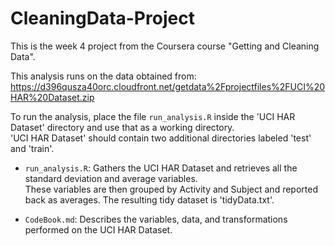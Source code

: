 # CleaningData-Project
This is the week 4 project from the Coursera course "Getting and Cleaning Data".

This analysis runs on the data obtained from: https://d396qusza40orc.cloudfront.net/getdata%2Fprojectfiles%2FUCI%20HAR%20Dataset.zip

To run the analysis, place the file `run_analysis.R` inside the 'UCI HAR Dataset' directory and use that as a working directory.  
'UCI HAR Dataset' should contain two additional directories labeled 'test' and 'train'.  

- `run_analysis.R`: Gathers the UCI HAR Dataset and retrieves all the standard deviation and average variables.  
These variables are then grouped by Activity and Subject and reported back as averages.  The resulting tidy dataset is 'tidyData.txt'.

- `CodeBook.md`: Describes the variables, data, and transformations performed on the UCI HAR Dataset.
